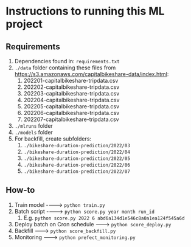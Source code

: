 # Instructions to running this ML project

## Requirements
1. Dependencies found in: ```requirements.txt```
2. ```./data``` folder containing these files from https://s3.amazonaws.com/capitalbikeshare-data/index.html: 
    1. 202201-capitalbikeshare-tripdata.csv
    2. 202202-capitalbikeshare-tripdata.csv
    3. 202203-capitalbikeshare-tripdata.csv
    4. 202204-capitalbikeshare-tripdata.csv
    5. 202205-capitalbikeshare-tripdata.csv
    6. 202206-capitalbikeshare-tripdata.csv
    7. 202207-capitalbikeshare-tripdata.csv
3. ```./mlruns``` folder
4. ```./models``` folder
5. For backfill, create subfolders:
    1. ```./bikeshare-duration-prediction/2022/03```
    2. ```./bikeshare-duration-prediction/2022/04```
    3. ```./bikeshare-duration-prediction/2022/05```
    4. ```./bikeshare-duration-prediction/2022/06```
    5. ```./bikeshare-duration-prediction/2022/07```

## How-to

1. Train model ----> ```python train.py```
2. Batch script ----> ```python score.py year month run_id```
    1. E.g. ```python score.py 2022 6 abd6a134d1e546c8a0a1ea124f545a6d```     
3. Deploy batch on Cron schedule ---> ```python score_deploy.py```
4. Backfill ---> ```python score_backfill.py```
5. Monitoring ---> ```python prefect_monitoring.py```
